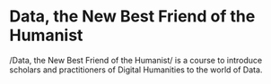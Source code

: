 Data, the New Best Friend of the Humanist
=========================================

/Data, the New Best Friend of the Humanist/ is a course to introduce scholars and practitioners of Digital Humanities to the world of Data.
